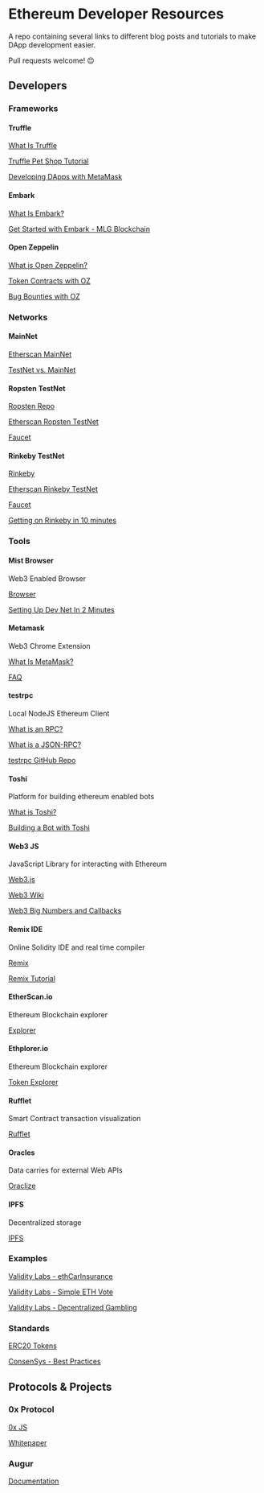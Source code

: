 # Ethereum Developer Resources

A repo containing several links to different blog posts and tutorials to make DApp development easier.

Pull requests welcome! 😊

## Developers

### Frameworks
#### Truffle
[What Is Truffle](http://truffleframework.com)

[Truffle Pet Shop Tutorial](http://truffleframework.com/tutorials/pet-shop)

[Developing DApps with MetaMask](https://www.youtube.com/watch?v=fflYJh8Rtxc)

#### Embark
[What Is Embark?](http://embark.readthedocs.io/)

[Get Started with Embark - MLG Blockchain](https://mlgblockchain.com/intro-embark.html)

#### Open Zeppelin
[What is Open Zeppelin?](https://openzeppelin.org)

[Token Contracts with OZ](https://blog.zeppelin.solutions/how-to-create-token-and-initial-coin-offering-contracts-using-truffle-openzeppelin-1b7a5dae99b6)

[Bug Bounties with OZ](https://blog.zeppelin.solutions/setting-up-a-bug-bounty-smart-contract-with-openzeppelin-a0e56434ad0e)

### Networks
#### MainNet
[Etherscan MainNet](https://etherscan.io)

[TestNet vs. MainNet](https://ethereum.stackexchange.com/questions/16587/what-is-the-purpose-of-testnet)

#### Ropsten TestNet
[Ropsten Repo](https://github.com/ethereum/ropsten)

[Etherscan Ropsten TestNet](https://ropsten.etherscan.io)

[Faucet](http://faucet.ropsten.be:3001)

#### Rinkeby TestNet
[Rinkeby](https://www.rinkeby.io)

[Etherscan Rinkeby TestNet](https://ropsten.etherscan.io)

[Faucet](https://faucet.rinkeby.io)

[Getting on Rinkeby in 10 minutes](https://gist.github.com/cryptogoth/10a98e8078cfd69f7ca892ddbdcf26bc)

### Tools

#### Mist Browser
Web3 Enabled Browser

[Browser](https://github.com/ethereum/mist)

[Setting Up Dev Net In 2 Minutes](https://gist.github.com/evertonfraga/9d65a9f3ea399ac138b3e40641accf23)

#### Metamask
Web3 Chrome Extension

[What Is MetaMask?](https://www.youtube.com/watch?v=6Gf_kRE4MJU)

[FAQ](https://github.com/MetaMask/faq)

#### testrpc
Local NodeJS Ethereum Client

[What is an RPC?](https://en.wikipedia.org/wiki/Remote_procedure_call)

[What is a JSON-RPC?](https://en.wikipedia.org/wiki/JSON-RPC)

[testrpc GitHub Repo](https://github.com/ethereumjs/testrpc)

#### Toshi
Platform for building ethereum enabled bots

[What is Toshi?](http://www.toshi.org/about/)

[Building a Bot with Toshi](https://developers.toshi.org/docs)

#### Web3 JS
JavaScript Library for interacting with Ethereum

[Web3.js](https://github.com/ethereum/web3.js/)

[Web3 Wiki](https://github.com/ethereum/wiki/wiki/JavaScript-API)

[Web3 Big Numbers and Callbacks](https://ethereumbuilders.gitbooks.io/guide/content/en/ethereum_javascript_api.html)

#### Remix IDE
Online Solidity IDE and real time compiler

[Remix](https://remix.ethereum.org/#version=soljson-v0.4.16+commit.d7661dd9.js)

[Remix Tutorial](https://www.youtube.com/watch?v=7I4E78_-B4M)

#### EtherScan.io
Ethereum Blockchain explorer

[Explorer](https://etherscan.io)

#### Ethplorer.io
Ethereum Blockchain explorer

[Token Explorer](https://ethplorer.io/)

#### Rufflet
Smart Contract transaction visualization 

[Rufflet](http://rufflet.cryptokitties.co/)

#### Oracles
Data carries for external Web APIs

[Oraclize](http://www.oraclize.it)

#### IPFS
Decentralized storage

[IPFS](https://ipfs.io/)

### Examples
[Validity Labs - ethCarInsurance](https://github.com/validitylabs/ethCarInsurance)

[Validity Labs - Simple ETH Vote](https://github.com/validitylabs/SimpleEthVote)

[Validity Labs - Decentralized Gambling](https://github.com/validitylabs/dgame)

### Standards
[ERC20 Tokens](https://theethereum.wiki/w/index.php/ERC20_Token_Standard)

[ConsenSys - Best Practices](https://github.com/ConsenSys/smart-contract-best-practices)

## Protocols & Projects

### 0x Protocol
[0x JS](https://0xproject.com/docs/0xjs)

[Whitepaper](https://0xproject.com/pdfs/0x_white_paper.pdf)

### Augur
[Documentation](http://docs.augur.net/)



